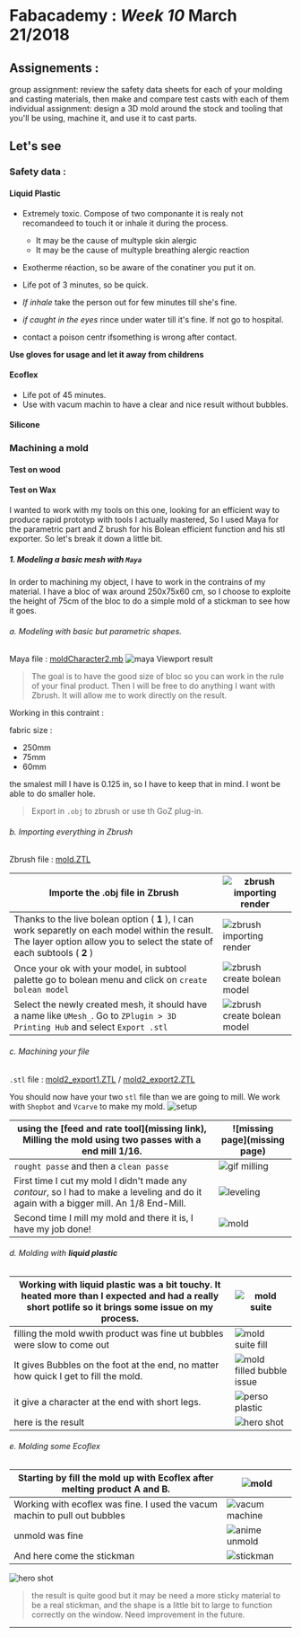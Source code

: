 # Fabacademy : *Week 10* **March 21/2018**

## Assignements :

group assignment:
   review the safety data sheets for each of your molding and casting materials,
      then make and compare test casts with each of them
individual assignment:
  design a 3D mold around the stock and tooling that you'll be using,
  machine it, and use it to cast parts.

## Let's see

### Safety data :

#### Liquid Plastic

* Extremely toxic. Compose of two componante it is realy not recomandeed to touch it or inhale it during the process.
  * It may be the cause of multyple skin alergic  
  * It may be the cause of multyple breathing alergic reaction
* Exotherme réaction, so be aware of the conatiner you put it on.
* Life pot of 3 minutes, so be quick.

* *If inhale* take the person out for few minutes till she's fine.
* *if caught in the eyes* rince under water till it's fine. If not go to hospital.
* contact a poison centr ifsomething is wrong after contact.

**Use gloves for usage and let it away from childrens**


#### Ecoflex

* Life pot of 45 minutes.
* Use with vacum machin to have a clear and nice result without bubbles.


#### Silicone


### Machining a mold

#### Test on wood

#### Test on Wax

I wanted to work with my tools on this one, looking for an efficient way to produce rapid prototyp with tools I actually mastered, So I used Maya for the parametric part and Z brush for his Bolean efficient function and his stl exporter. So let's break it down a little bit.

##### 1. Modeling a basic mesh with `Maya`

In order to machining my object, I have to work in the contrains of my material. I have a bloc of wax around 250x75x60 cm, so I choose to exploite the height of 75cm of the bloc to do a simple mold of a stickman to see how it goes.

###### a. Modeling with basic but parametric shapes.

Maya file : [moldCharacter2.mb](assets\files\stickman\moldCharacter.mb)
![maya Viewport result](assets/img/week10/mayaStickman.jpg)

> The goal is to have the good size of bloc so you can work in the rule of your final product. Then I will be free to do anything I want with Zbrush. It will allow me to work directly on the result.

Working in this contraint :

fabric size :
  * 250mm
  * 75mm
  * 60mm

the smalest mill I have is 0.125 in, so I have to keep that in mind. I wont be able to do smaller hole.

> Export in `.obj` to zbrush or use th GoZ plug-in.

###### b. Importing everything in Zbrush

Zbrush file : [mold.ZTL](assets\files\stickman\moldStickman.ZTL)

| Importe the .obj file in Zbrush | ![zbrush importing render](assets/img/week10/zbrushStickman01.jpg) |
| --- | --- |
| Thanks to the live bolean option ( **1** ), I can work separetly on each model within the result. The layer option allow you to select the state of each subtools ( **2** ) | ![zbrush importing render](assets/img/week10/zbrushStickman02.jpg) |
| Once your ok with your model, in subtool palette go to bolean menu and click on `create bolean model` | ![zbrush create bolean model](assets/img/week10/zbrushStickman03.jpg) |
| Select the newly created mesh, it should have a name like `UMesh_`. Go to `ZPlugin > 3D Printing Hub` and select `Export .stl` | ![zbrush create bolean model](assets/img/week10/zbrushStickman04.jpg) |

###### c. Machining your file

`.stl` file : [mold2_export1.ZTL](assets\files\stickman\mold2_export1.stl) / [mold2_export2.ZTL](assets\files\stickman\mold2_export2.stl)

You should now have your two `stl` file than we are going to mill. We work with `Shopbot` and `Vcarve` to make my mold.
![setup](assets\img\week10\setup.jpg)

| using the [feed and rate tool](missing link), Milling the mold using two passes with a end mill 1/16. | ![missing page](missing page) |
| --- | --- |
| `rought passe` and then a `clean passe` | ![gif milling](assets\img\week10\millingProcess.gif) |
| First time I cut my mold I didn't made any *contour*, so I had to make a leveling and do it again with a bigger mill. An 1/8 End-Mill.  | ![leveling](assets\img\week10\leveling.jpg)  |
| Second time I mill my mold and there it is, I have my job done! | ![mold](assets\img\week10\mold.jpg) |

###### d. Molding with **liquid plastic**

| Working with liquid plastic was a bit touchy. It heated more than I expected and had a really short potlife so it brings some issue on my process. | ![mold suite](assets\img\week10\moldSuit.jpg) |
| --- | --- |
| filling the mold wwith product was fine ut bubbles were slow to come out | ![mold suite fill](assets\img\week10\moldSuiteFill.jpg) |
| It gives Bubbles on the foot at the end, no matter how quick I get to fill the mold. | ![mold filled bubble issue](assets\img\week10\moldMistake.jpg) |
| it give a character at the end with short legs. | ![perso plastic](assets\img\week10\perso_plastic.jpg)|
| here is the result | ![hero shot](assets\img\week10\heroShotPlastic.jpg) |

###### e. Molding some Ecoflex

| Starting by fill the mold up with Ecoflex after melting product A and B. | ![mold](assets\img\week10\moldFilledSilicone.jpg) |
| --- | --- |
| Working with ecoflex was fine. I used the vacum machin to pull out bubbles | ![vacum machine](assets\img\week10\vacumMachine.jpg) |
| unmold was fine | ![anime unmold](assets\img\week10\unmold.gif) |
| And here come the stickman | ![stickman](assets\img\week10\stickman.jpg) |

![hero shot](assets\img\week10\heroSilicone.jpg)

> the result is quite good but it may be need a more sticky material to be a real stickman, and the shape is a little bit to large to function correctly on the window. Need improvement in the future.

---
